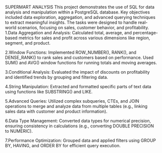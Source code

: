 SUPERMART ANALYSIS
This project demonstrates the use of SQL for data analysis and manipulation within a PostgreSQL database. Key objectives included data exploration, aggregation, and advanced querying techniques to extract meaningful insights. The tasks were designed to handle real-world scenarios, focusing on sales, customer behavior, and profitability.
1.Data Aggregation and Analysis:
Calculated total, average, and percentage-based metrics for sales and profit across various dimensions like region, segment, and product.

2.Window Functions:
Implemented ROW_NUMBER(), RANK(), and DENSE_RANK() to rank sales and customers based on performance.
Used SUM() and AVG() window functions for running totals and moving averages.

3.Conditional Analysis:
Evaluated the impact of discounts on profitability and identified trends by grouping and filtering data.

4.String Manipulation:
Extracted and formatted specific parts of text data using functions like SUBSTRING() and LIKE.

5.Advanced Queries:
Utilized complex subqueries, CTEs, and JOIN operations to merge and analyze data from multiple tables (e.g., linking sales data with customer and product information).

6.Data Type Management:
Converted data types for numerical precision, ensuring consistency in calculations (e.g., converting DOUBLE PRECISION to NUMERIC).

7.Performance Optimization:
Grouped data and applied filters using GROUP BY, HAVING, and ORDER BY for efficient query execution.



